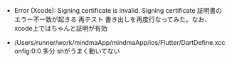 - Error (Xcode): Signing certificate is invalid. Signing certificate
証明書のエラー不一致が起きる
再テスト 書き出しを再度行なってみた。なお、xcode上ではちゃんと証明が有効

- /Users/runner/work/mindmaApp/mindmaApp/ios/Flutter/DartDefine.xcconfig:0:0
多分 shがうまく動いてない
